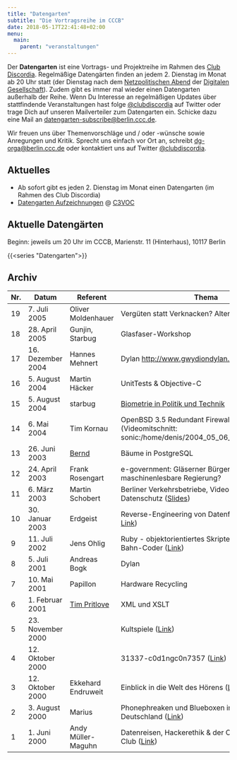 ```yaml
---
title: "Datengarten"
subtitle: "Die Vortragsreihe im CCCB"
date: 2018-05-17T22:41:48+02:00
menu:
  main:
    parent: "veranstaltungen"
---
```


Der **Datengarten** ist eine Vortrags- und Projektreihe im Rahmen des [Club
Discordia](Club_Discordia "wikilink"). Regelmäßige Datengärten finden an
jedem 2. Dienstag im Monat ab 20 Uhr statt (der Dienstag nach dem
[Netzpolitischen
Abend](https://digitalegesellschaft.de/portfolio-items/netzpolitischer-abend/)
der [Digitalen Gesellschaft](https://digitalegesellschaft.de/)). Zudem
gibt es immer mal wieder einen Datengarten außerhalb der Reihe. Wenn Du
Interesse an regelmäßigen Updates über stattfindende Veranstaltungen
hast folge [@clubdiscordia](https://twitter.com/clubdiscordia) auf
Twitter oder trage Dich auf unseren Mailverteiler zum Datengarten ein.
Schicke dazu eine Mail an <datengarten-subscribe@berlin.ccc.de>.

Wir freuen uns über Themenvorschläge und / oder -wünsche sowie
Anregungen und Kritik. Sprecht uns einfach vor Ort an, schreibt
<dg-orga@berlin.ccc.de> oder kontaktiert uns auf Twitter
[@clubdiscordia](https://twitter.com/clubdiscordia).

Aktuelles
---------

-   Ab sofort gibt es jeden 2. Dienstag im Monat einen Datengarten (im
    Rahmen des Club Discordia)
-   [Datengarten Aufzeichnungen](https://media.ccc.de/c/datengarten/) @
    [C3VOC](https://c3voc.de/wiki/)

Aktuelle Datengärten
--------------------

Beginn: jeweils um 20 Uhr im CCCB, Marienstr. 11 (Hinterhaus), 10117 Berlin 

{{<series "Datengarten">}}

Archiv
------

  Nr.  | Datum                | Referent                                             | Thema                                                                                                                                                                                                         | Video
  -----| ---------------------| -----------------------------------------------------| --------------------------------------------------------------------------------------------------------------------------------------------------------------------------------------------------------------|------------------------------------------------------------------------------------------------------------------------
  19   | 7\. Juli 2005        | Oliver Moldenhauer                                   | Vergüten statt Verknacken? Alternativen zu DRM                                                                                                                                                               |  <i class="fa fa-video-slash fa-fw"></i>
  18   | 28\. April 2005      | Gunjin, Starbug                                      | Glasfaser-Workshop                                                                                                                                                                                            | <i class="fa fa-video-slash fa-fw"></i>
  17   | 16\. Dezember 2004   | Hannes Mehnert                                       | Dylan <http://www.gwydiondylan.org> ([Slides](https://berlin.ccc.de/~hannes/dylan.pdf))                                                                                                                       | <i class="fa fa-video-slash fa-fw"></i>
  16   | 5\. August 2004      | Martin Häcker                                       |  UnitTests & Objective-C                                                                                                                                                                                      |  <i class="fa fa-video-slash fa-fw"></i>
  15   | 5\. August 2004      | starbug                                              | [Biometrie in Politik und Technik](http://berlin.ccc.de/~starbug/datengarten04.pdf)                                                                                                                           | <i class="fa fa-video-slash fa-fw"></i>
  14   | 6\. Mai 2004         | Tim Kornau                                           | OpenBSD 3.5 Redundant Firewalling with QoS (Videomitschnitt: sonic:/home/denis/2004\_05\_06\_datengarten.mp4)                                                                                                 | <i class="fa fa-video-slash fa-fw"></i>
  13   | 26\. Juni 2003       | [Bernd](Benutzer:Bernd "wikilink")                   | Bäume in PostgreSQL                                                                                                                                                                                          |  <i class="fa fa-video-slash fa-fw"></i>
  12   | 24\. April 2003      | Frank Rosengart                                      | e-government: Gläserner Bürger oder maschinenlesbare Regierung?                                                                                                                                             |   <i class="fa fa-video-slash fa-fw"></i>
  11   | 6\. März 2003       |  Martin Schobert                                     |  Berliner Verkehrsbetriebe, Videoüberwachung und Datenschutz ([Slides](https://www.weltregierung.de/misc/bvg/technik-bvg.pdf))                                                                               |   <i class="fa fa-video-slash fa-fw"></i>
  10   | 30\. Januar 2003     | Erdgeist                                             | Reverse-Engineering von Datenformaten ([MP3](http://berlin.ccc.de/old/datengarten/Datengarten%20-%20Reverse%20Engineeren%20von%20Datenformaten.mp3), [Link](http://berlin.ccc.de/old/datengarten/dg10.html))  | <i class="fa fa-video-slash fa-fw"></i>
  9    | 11\. Juli 2002       | Jens Ohlig                                           | Ruby - objektorientiertes Skripten, nicht nur für U-Bahn-Coder ([Link](http://berlin.ccc.de/old/datengarten/dg9.html))                                                                                       |  <i class="fa fa-video-slash fa-fw"></i>
  8    | 5\. Juli 2001        | Andreas Bogk                                         | Dylan                                                                                                                                                                                                         | <i class="fa fa-video-slash fa-fw"></i>
  7    | 10\. Mai 2001        | Papillon                                             | Hardware Recycling                                                                                                                                                                                            | <i class="fa fa-video-slash fa-fw"></i>
  6    | 1\. Februar 2001     | [Tim Pritlove](Benutzer:Tim_Pritlove "wikilink")     | XML und XSLT                                                                                                                                                                                                  | <i class="fa fa-video-slash fa-fw"></i>
  5    | 23\. November 2000   |                                                      | Kultspiele ([Link](http://berlin.ccc.de/old/old/datengarten/2000/dg5/index.html))                                                                                                                             | <i class="fa fa-video-slash fa-fw"></i>
  4    | 12\. Oktober 2000    |                                                      | 31337-c0d1ngc0n7357 ([Link](http://berlin.ccc.de/old/old/datengarten/2000/dg4/index.html))                                                                                                                    | <i class="fa fa-video-slash fa-fw"></i>
  3    | 12\. Oktober 2000    | Ekkehard Endruweit                                   | Einblick in die Welt des Hörens ([Link](http://berlin.ccc.de/old/old/datengarten/2000/dg3/index.html))                                                                                                       |  <i class="fa fa-video-slash fa-fw"></i>
  2    | 3\. August 2000      | Marius                                               | Phonephreaken und Blueboxen in Amerika und Deutschland ([Link](http://berlin.ccc.de/old/old/datengarten/2000/dg2/index.html))                                                                                 | <i class="fa fa-video-slash fa-fw"></i>
  1    | 1\. Juni 2000        | Andy Müller-Maguhn                                  |  Datenreisen, Hackerethik & der Chaos Computer Club ([Link](http://berlin.ccc.de/old/old/datengarten/2000/dg1/index.html))                                                                                    |  <i class="fa fa-video-slash fa-fw"></i>
